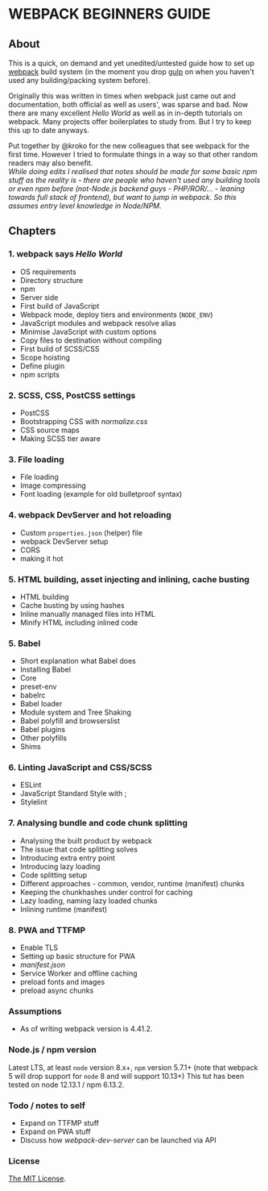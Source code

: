 # WEBPACK BEGINNERS GUIDE

## About

This is a quick, on demand and yet unedited/untested guide how to set up [webpack](https://webpack.js.org) build system (in the moment you drop [gulp](http://gulpjs.com) on when you haven't used any building/packing system before).

Originally this was written in times when webpack just came out and documentation, both official as well as users', was sparse and bad. Now there are many excellent *Hello World* as well as in in-depth tutorials on webpack. Many projects offer boilerplates to study from. But I try to keep this up to date anyways.

Put together by @kroko for the new colleagues that see webpack for the first time. However I tried to formulate things in a way so that other random readers may also benefit.  
_While doing edits I realised that notes should be made for some basic npm stuff as the reality is - there are people who haven't used any building tools or even npm before (not-Node.js backend guys - PHP/ROR/... - leaning towards full stack of frontend), but want to jump in webpack. So this assumes entry level knowledge in Node/NPM._

## Chapters

### 1. webpack says *Hello World*

* OS requirements
* Directory structure
* npm
* Server side
* First build of JavaScript
* Webpack mode, deploy tiers and environments (`NODE_ENV`)
* JavaScript modules and webpack resolve alias
* Minimise JavaScript with custom options
* Copy files to destination without compiling
* First build of SCSS/CSS
* Scope hoisting
* Define plugin
* npm scripts

### 2. SCSS, CSS, PostCSS settings

* PostCSS
* Bootstrapping CSS with *normalize.css*
* CSS source maps
* Making SCSS tier aware

### 3. File loading

* File loading
* Image compressing
* Font loading (example for old bulletproof syntax)

### 4. webpack DevServer and hot reloading

* Custom `properties.json` (helper) file
* webpack DevServer setup
* CORS
* making it hot

### 5. HTML building, asset injecting and inlining, cache busting

* HTML building
* Cache busting by using hashes
* Inline manually managed files into HTML
* Minify HTML including inlined code

### 5. Babel

* Short explanation what Babel does
* Installing Babel
* Core
* preset-env
* babelrc
* Babel loader
* Module system and Tree Shaking
* Babel polyfill and browserslist
* Babel plugins
* Other polyfills
* Shims

### 6. Linting JavaScript and CSS/SCSS

* ESLint
* JavaScript Standard Style with ;
* Stylelint

### 7. Analysing bundle and code chunk splitting

* Analysing the built product by webpack
* The issue that code splitting solves
* Introducing extra entry point
* Introducing lazy loading
* Code splitting setup
* Different approaches - common, vendor, runtime (manifest) chunks
* Keeping the chunkhashes under control for caching
* Lazy loading, naming lazy loaded chunks
* Inlining runtime (manifest)

### 8. PWA and TTFMP

* Enable TLS
* Setting up basic structure for PWA
* *manifest.json*
* Service Worker and offline caching
* preload fonts and images
* preload async chunks

### Assumptions

* As of writing webpack version is 4.41.2.

### Node.js / npm version

Latest LTS, at least `node` version 8.x+, `npm` version 5.7.1+  (note that webpack 5 will drop support for `node` 8 and will support 10.13+)
This tut has been tested on node 12.13.1 / npm 6.13.2.

### Todo / notes to self

* Expand on TTFMP stuff
* Expand on PWA stuff
* Discuss how *webpack-dev-server* can be launched via API

### License

[The MIT License](https://raw.githubusercontent.com/WARP-LAB/WARP-GUIDES-WEBPACK/master/LICENSE).